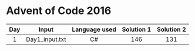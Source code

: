 # Advent of Code 2016

| Day | Input | Language used | Solution 1 | Solution 2 |
| :-: | :---: | :-----------: | :--------: | :--------: |
| 1 | Day1_input.txt | C# | 146 | 131 |
